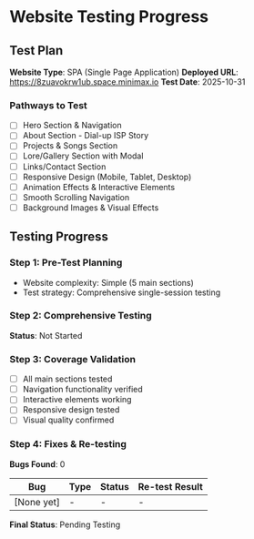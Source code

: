 # Website Testing Progress

## Test Plan
**Website Type**: SPA (Single Page Application)
**Deployed URL**: https://8zuavokrw1ub.space.minimax.io
**Test Date**: 2025-10-31

### Pathways to Test
- [ ] Hero Section & Navigation
- [ ] About Section - Dial-up ISP Story
- [ ] Projects & Songs Section
- [ ] Lore/Gallery Section with Modal
- [ ] Links/Contact Section
- [ ] Responsive Design (Mobile, Tablet, Desktop)
- [ ] Animation Effects & Interactive Elements
- [ ] Smooth Scrolling Navigation
- [ ] Background Images & Visual Effects

## Testing Progress

### Step 1: Pre-Test Planning
- Website complexity: Simple (5 main sections)
- Test strategy: Comprehensive single-session testing

### Step 2: Comprehensive Testing
**Status**: Not Started

### Step 3: Coverage Validation
- [ ] All main sections tested
- [ ] Navigation functionality verified
- [ ] Interactive elements working
- [ ] Responsive design tested
- [ ] Visual quality confirmed

### Step 4: Fixes & Re-testing
**Bugs Found**: 0

| Bug | Type | Status | Re-test Result |
|-----|------|--------|----------------|
| [None yet] | - | - | - |

**Final Status**: Pending Testing
